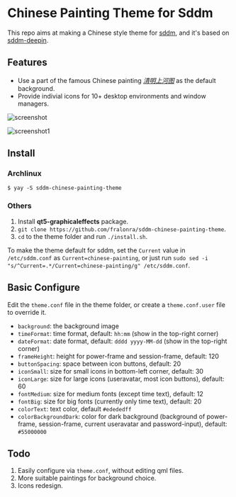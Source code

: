 # Chinese Painting Theme for Sddm

This repo aims at making a Chinese style theme for [sddm](https://github.com/sddm/sddm), and it's based on [sddm-deepin](https://github.com/Match-Yang/sddm-deepin).

## Features

* Use a part of the famous Chinese painting *[清明上河图](https://en.wikipedia.org/wiki/Along_the_River_During_the_Qingming_Festival)* as the default background.
* Provide indivial icons for 10+ desktop environments and window managers.

![screenshot](/doc/screenshot.jpg)

![screenshot1](/doc/screenshot1.jpg)

## Install

### Archlinux
```
$ yay -S sddm-chinese-painting-theme
```
### Others
1. Install **qt5-graphicaleffects** package.
2. `git clone https://github.com/fralonra/sddm-chinese-painting-theme`.
3. `cd` to the theme folder and run `./install.sh`.

To make the theme default for sddm, set the `Current` value in `/etc/sddm.conf` as `Current=chinese-painting`, or just run `sudo sed -i "s/^Current=.*/Current=chinese-painting/g" /etc/sddm.conf`.

## Basic Configure
Edit the `theme.conf` file in the theme folder, or create a `theme.conf.user` file to override it.
* `background`: the background image
* `timeFormat`: time format, default: `hh:mm` (show in the top-right corner)
* `dateFormat`: date format, default: `dddd yyyy-MM-dd` (show in the top-right corner)
* `frameHeight`: height for power-frame and session-frame, default: 120
* `buttonSpacing`: space between icon buttons, default: 20
* `iconSmall`: size for small icons in bottom-left corner, default: 30
* `iconLarge`: size for large icons (useravatar, most icon buttons), default: 60
* `fontMedium`: size for medium fonts (except time text), default: 12
* `fontBig`: size for big fonts (currently only time text), default: 20
* `colorText`: text color, default `#edededff`
* `colorBackgroundDark`: color for dark background (background of power-frame, session-frame, current useravatar and password-input), default: `#55000000`

## Todo
1. Easily configure via `theme.conf`, without editing qml files.
2. More suitable paintings for background choice.
3. Icons redesign.
